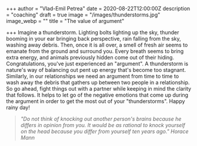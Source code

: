 +++
author = "Vlad-Emil Petrea"
date = 2020-08-22T12:00:00Z
description = "coaching"
draft = true
image = "/images/thunderstorms.jpg"
image_webp = ""
title = "The value of argument"

+++
Imagine a thunderstorm. Lighting bolts lighting up the sky, thunder booming in your ear bringing back perspective, rain falling from the sky, washing away debris. Then, once it is all over, a smell of fresh air seems to emanate from the ground and surround you. Every breath seems to bring extra energy, and animals previously hidden come out of their hiding. Congratulations, you've just experienced an "argument". A thunderstorm is nature's way of balancing out pent up energy that's become too stagnant. Similarly, in our relationships we need an argument from time to time to wash away the debris that gathers up between two people in a relationship. So go ahead, fight things out with a partner while keeping in mind the clarity that follows. It helps to let go of the negative emotions that come up during the argument in order to get the most out of your "thunderstorms". Happy rainy day!

> _"_Do not think of knocking out another person's brains because he differs in opinion from you. It would be as rational to knock yourself on the head because you differ from yourself ten years ago._" Horace Mann_